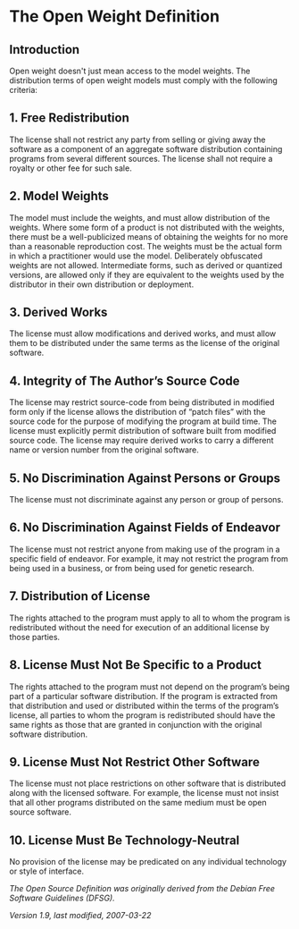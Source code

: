 # The Open Weight Definition

## Introduction
Open weight doesn't just mean access to the model weights. The distribution terms of open weight models must comply with the following criteria:

## 1. Free Redistribution
The license shall not restrict any party from selling or giving away the software as a component of an aggregate software distribution containing programs from several different sources. The license shall not require a royalty or other fee for such sale.

## 2. Model Weights
The model must include the weights, and must allow distribution of the weights. Where some form of a product is not distributed with the weights, there must be a well-publicized means of obtaining the weights for no more than a reasonable reproduction cost. The weights must be the actual form in which a practitioner would use the model. Deliberately obfuscated weights are not allowed. Intermediate forms, such as derived or quantized versions, are allowed only if they are equivalent to the weights used by the distributor in their own distribution or deployment.

## 3. Derived Works
The license must allow modifications and derived works, and must allow them to be distributed under the same terms as the license of the original software.

## 4. Integrity of The Author’s Source Code
The license may restrict source-code from being distributed in modified form only if the license allows the distribution of “patch files” with the source code for the purpose of modifying the program at build time. The license must explicitly permit distribution of software built from modified source code. The license may require derived works to carry a different name or version number from the original software.

## 5. No Discrimination Against Persons or Groups
The license must not discriminate against any person or group of persons.

## 6. No Discrimination Against Fields of Endeavor
The license must not restrict anyone from making use of the program in a specific field of endeavor. For example, it may not restrict the program from being used in a business, or from being used for genetic research.

## 7. Distribution of License
The rights attached to the program must apply to all to whom the program is redistributed without the need for execution of an additional license by those parties.

## 8. License Must Not Be Specific to a Product
The rights attached to the program must not depend on the program’s being part of a particular software distribution. If the program is extracted from that distribution and used or distributed within the terms of the program’s license, all parties to whom the program is redistributed should have the same rights as those that are granted in conjunction with the original software distribution.

## 9. License Must Not Restrict Other Software
The license must not place restrictions on other software that is distributed along with the licensed software. For example, the license must not insist that all other programs distributed on the same medium must be open source software.

## 10. License Must Be Technology-Neutral
No provision of the license may be predicated on any individual technology or style of interface.

*The Open Source Definition was originally derived from the Debian Free Software Guidelines (DFSG).*

*Version 1.9, last modified, 2007-03-22*

